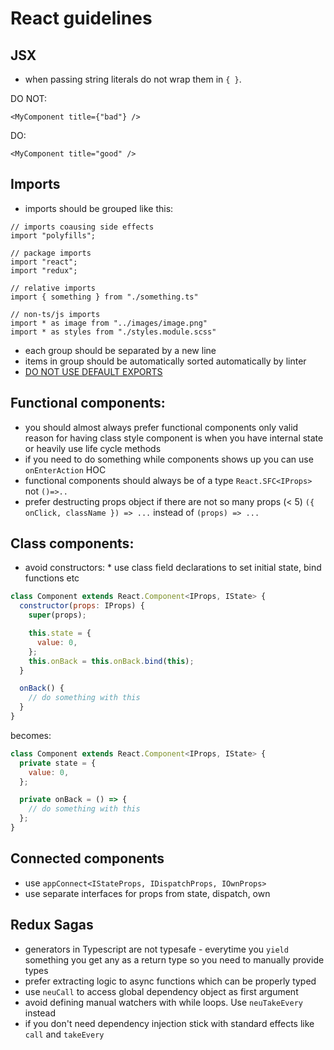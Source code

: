 # React guidelines

## JSX

* when passing string literals do not wrap them in `{ }`.

DO NOT:

```
<MyComponent title={"bad"} />
```

DO:

```
<MyComponent title="good" />
```

## Imports

* imports should be grouped like this:

```
// imports coausing side effects
import "polyfills";

// package imports
import "react";
import "redux";

// relative imports
import { something } from "./something.ts"

// non-ts/js imports
import * as image from "../images/image.png"
import * as styles from "./styles.module.scss"
```

* each group should be separated by a new line
* items in group should be automatically sorted automatically by linter
* [DO NOT USE DEFAULT EXPORTS](https://blog.neufund.org/why-we-have-banned-default-exports-and-you-should-do-the-same-d51fdc2cf2ad)

## Functional components:

* you should almost always prefer functional components only valid reason for having class style
  component is when you have internal state or heavily use life cycle methods
* if you need to do something while components shows up you can use `onEnterAction` HOC
* functional components should always be of a type `React.SFC<IProps>` not `()=>..`
* prefer destructing props object if there are not so many props (< 5)
  `({ onClick, className }) => ...` instead of `(props) => ...`

## Class components:

* avoid constructors: \* use class field declarations to set initial state, bind functions etc

```javascript
class Component extends React.Component<IProps, IState> {
  constructor(props: IProps) {
    super(props);

    this.state = {
      value: 0,
    };
    this.onBack = this.onBack.bind(this);
  }

  onBack() {
    // do something with this
  }
}
```

becomes:

```javascript
class Component extends React.Component<IProps, IState> {
  private state = {
    value: 0,
  };

  private onBack = () => {
    // do something with this
  };
}
```

## Connected components

* use `appConnect<IStateProps, IDispatchProps, IOwnProps>`
* use separate interfaces for props from state, dispatch, own

## Redux Sagas

* generators in Typescript are not typesafe - everytime you `yield` something you get any as a
  return type so you need to manually provide types
* prefer extracting logic to async functions which can be properly typed
* use `neuCall` to access global dependency object as first argument
* avoid defining manual watchers with while loops. Use `neuTakeEvery` instead
* if you don't need dependency injection stick with standard effects like `call` and `takeEvery`

